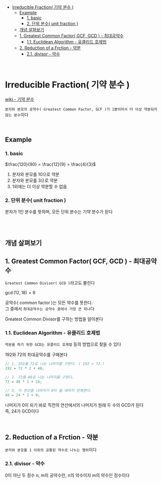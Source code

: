 - [Irreducible Fraction( 기약 분수 )](#irreducible-fraction-기약-분수-)
  - [Example](#example)
    - [1. basic](#1-basic)
    - [2. 단위 분수( unit fraction )](#2-단위-분수-unit-fraction-)
  - [개념 살펴보기](#개념-살펴보기)
  - [1. Greatest Common Factor( GCF, GCD ) - 최대공약수](#1-greatest-common-factor-gcf-gcd----최대공약수)
    - [1.1. Euclidean Algorithm - 유클리드 호제법](#11-euclidean-algorithm---유클리드-호제법)
  - [2. Reduction of a Frction - 약분](#2-reduction-of-a-frction---약분)
    - [2.1. divisor - 약수](#21-divisor---약수)

<br>

# Irreducible Fraction( 기약 분수 )
[ wiki - 기약 분수 ](https://ko.wikipedia.org/wiki/%EA%B8%B0%EC%95%BD%EB%B6%84%EC%88%98)<br>

`분자와 분모의 공약수( Greatest Common Factor, GCF )가 1뿐이어서 더 이상 약분되지 않는 분수`이다<br>

<br>

## Example
### 1. basic
$\frac{120}{90} = \frac{12}{9} = \frac{4}{3}$ <br>

1. 분자와 분모를 10으로 약분
2. 분자와 분모를 3으로 약분
3. 1외에는 더 이상 약분할 수 없음

### 2. 단위 분수( unit fraction )
분자가 1인 분수를 뜻하며, 모든 단위 분수는 기약 분수가 된다<br>

<br><br>

## 개념 살펴보기
## 1. Greatest Common Factor( GCF, GCD ) - 최대공약수
`Greatest Common Divisor( GCD )`라고도 불린다<br>

$\gcd(12, 18) = 6$ <br>

공약수( common factor )는 모든 약수를 뜻한다.<br>
그 중에서 `최대공약수는 공약수 중에서 가장 큰 하나`다<br>

Greatest Common Divisor를 구하는 방법을 알아본다<br>

### 1.1. Euclidean Algorithm - 유클리드 호제법
`약분을 하기 위한 GCD는 유클리드 호제법` 등의 방법으로 찾을 수 있다<br>

192와 72의 최대공약수를 구해본다<br>
```cpp
// 1. 192를 72로 나눈 나머지를 구한다. ( 192 > 72 )
192 = 72 * 2 + 48;

// 2. 72를 48로 나눈 나머지를 구한다.
72 = 48 * 1 + 24;

// 3. 이 연산을 나머지가 0이 될 때까지 반복한다.
48 = 24 * 2 + 0;
```
나머지가 0이 되기 바로 직전의 연산에서의 나머지가 원래 두 수의 GCD가 된다<br>
즉, 24가 GCD이다<br>



<br>

## 2. Reduction of a Frction - 약분
`분자와 분모를 1 이외의 공통된 약수로 나누는 행위`이다<br>

### 2.1. divisor - 약수
0이 아닌 두 정수 n, m의 공약수란, n의 약수이자 m의 약수인 정수이다<br>